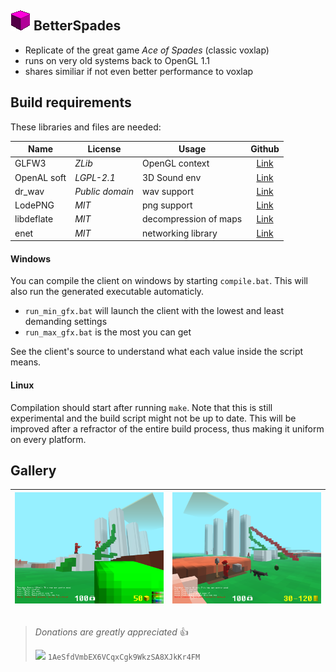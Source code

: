 ## ![](/icon.png) BetterSpades

* Replicate of the great game *Ace of Spades* (classic voxlap)
* runs on very old systems back to OpenGL 1.1
* shares similiar if not even better performance to voxlap

## Build requirements

These libraries and files are needed:

| Name | License | Usage | Github |
| ---- | ------- | ----- | :----: |
| GLFW3 | *ZLib* | OpenGL context | [Link](https://github.com/glfw/glfw) |
| OpenAL soft | *LGPL-2.1* | 3D Sound env| [Link](https://github.com/kcat/openal-soft) |
| dr_wav | *Public domain* | wav support | [Link](https://github.com/mackron/dr_libs/blob/master/dr_wav.h) |
| LodePNG | *MIT* | png support | [Link](https://github.com/lvandeve/lodepng) |
| libdeflate | *MIT* | decompression of maps | [Link](https://github.com/ebiggers/libdeflate) |
| enet | *MIT* | networking library | [Link](https://github.com/lsalzman/enet) |

#### Windows

You can compile the client on windows by starting `compile.bat`.
This will also run the generated executable automaticly.

* `run_min_gfx.bat` will launch the client with the lowest and least demanding settings
* `run_max_gfx.bat` is the most you can get

See the client's source to understand what each value inside the script means.

#### Linux

Compilation should start after running `make`. Note that this is still experimental and the build script might not be up to date. This will be improved after a refractor of the entire build process, thus making it uniform on every platform.

## Gallery

| <img src="/docs/pic01.png" width="250px"> | <img src="/docs/pic02.png" width="250px"> |
| :-: | :-: |

##

>*Donations are greatly appreciated* :+1:
>
><img src="https://bitaps.com/static/img/bitcoin.svg" height="30px"> `1AeSfdVmbEX6VCqxCgk9WkzSA8XJkKr4FM`
